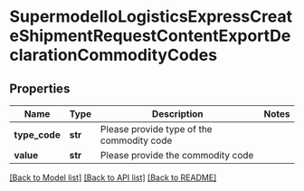 # SupermodelIoLogisticsExpressCreateShipmentRequestContentExportDeclarationCommodityCodes

## Properties
Name | Type | Description | Notes
------------ | ------------- | ------------- | -------------
**type_code** | **str** | Please provide type of the commodity code | 
**value** | **str** | Please provide the commodity code | 

[[Back to Model list]](../README.md#documentation-for-models) [[Back to API list]](../README.md#documentation-for-api-endpoints) [[Back to README]](../README.md)

